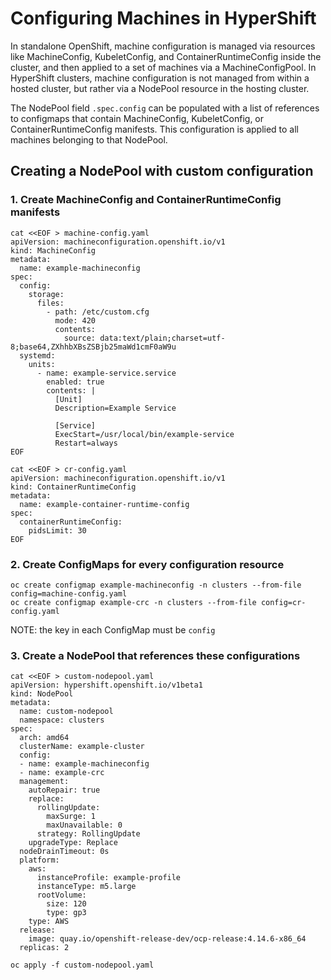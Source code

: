 # Configuring Machines in HyperShift

In standalone OpenShift, machine configuration is managed via resources like MachineConfig, KubeletConfig, and ContainerRuntimeConfig inside the cluster, and then applied to a set of machines via a MachineConfigPool. In HyperShift clusters, machine configuration is not managed from within a hosted cluster, but rather via a NodePool resource in the hosting cluster.

The NodePool field `.spec.config` can be populated with a list of references to configmaps that contain MachineConfig, KubeletConfig, or ContainerRuntimeConfig manifests. This configuration is applied to all machines belonging to that NodePool.

## Creating a NodePool with custom configuration

### 1. Create MachineConfig and ContainerRuntimeConfig manifests

```shell
cat <<EOF > machine-config.yaml
apiVersion: machineconfiguration.openshift.io/v1
kind: MachineConfig
metadata:
  name: example-machineconfig
spec:
  config:
    storage:
      files:
        - path: /etc/custom.cfg
          mode: 420
          contents:
            source: data:text/plain;charset=utf-8;base64,ZXhhbXBsZSBjb25maWd1cmF0aW9u
  systemd:
    units:
      - name: example-service.service
        enabled: true
        contents: |
          [Unit]
          Description=Example Service
          
          [Service]
          ExecStart=/usr/local/bin/example-service
          Restart=always
EOF

cat <<EOF > cr-config.yaml
apiVersion: machineconfiguration.openshift.io/v1
kind: ContainerRuntimeConfig
metadata:
  name: example-container-runtime-config
spec:
  containerRuntimeConfig:
    pidsLimit: 30
EOF
```

### 2. Create ConfigMaps for every configuration resource

```shell
oc create configmap example-machineconfig -n clusters --from-file config=machine-config.yaml 
oc create configmap example-crc -n clusters --from-file config=cr-config.yaml
```

NOTE: the key in each ConfigMap must be `config`

### 3. Create a NodePool that references these configurations

```shell
cat <<EOF > custom-nodepool.yaml
apiVersion: hypershift.openshift.io/v1beta1
kind: NodePool
metadata:
  name: custom-nodepool
  namespace: clusters
spec:
  arch: amd64
  clusterName: example-cluster
  config:
  - name: example-machineconfig
  - name: example-crc
  management:
    autoRepair: true
    replace:
      rollingUpdate:
        maxSurge: 1
        maxUnavailable: 0
      strategy: RollingUpdate
    upgradeType: Replace
  nodeDrainTimeout: 0s
  platform:
    aws:
      instanceProfile: example-profile
      instanceType: m5.large
      rootVolume:
        size: 120
        type: gp3
    type: AWS
  release:
    image: quay.io/openshift-release-dev/ocp-release:4.14.6-x86_64
  replicas: 2
```

```shell
oc apply -f custom-nodepool.yaml
```